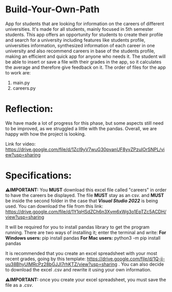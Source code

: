 # Build-Your-Own-Path
App for students that are looking for information on the careers of different universities. It's made for all students, mainly focused in 5th semester students.
This app offers an opportunity for students to create their profile and search for a university including features like students profile, universities information, synthesized information of each career in one university and also recommend careers in base of the students profile, making an efficient and quick app for anyone who needs it. The student will be able to insert or save a file with their grades in the app, so it calculates the average and therefore give feedback on it. 
The order of files for the app to work are: 
1. main.py
2. careers.py

# Reflection: 
We have made a lot of progress for this phase, but some aspects still need to be improved, as we struggled a little with the pandas. Overall, we are happy with how the project is looking.

Link for video: https://drive.google.com/file/d/1Zcl9yV7wuG30pvanUF8yvZPzuIOrSNPL/view?usp=sharing

# Specifications: 
⚠️**IMPORTANT:** You **MUST** download this excel file called "careers" in order to have the careers be displayed. The file **MUST** stay as an csv. and **MUST** be inside the second folder in the case that _**Visual Studio 2022**_ is being used. You can download the file from this link: https://drive.google.com/file/d/1Y1qHSdZCh6n3Xym6xWg3o1EpTZc5ACDH/view?usp=sharing 

It will be required for you to install pandas library to get the program running. There are two ways of installing it; enter the terminal and write:
**For Windows users:**
pip install pandas
**For Mac users:**
python3 -m pip install pandas

It is recommended that you create an excel spreadsheet with your most recent grades, going by this template:
https://drive.google.com/file/d/1Q-ii-uu38BhyUlMRcPz28bGJJI7rhKTZ/view?usp=sharing .
You can also decide to download the excel .csv and rewrite it using your own information.

⚠️**IMPORTANT:** once you create your excel spreadsheet, you must save the file as a _.csv_.


